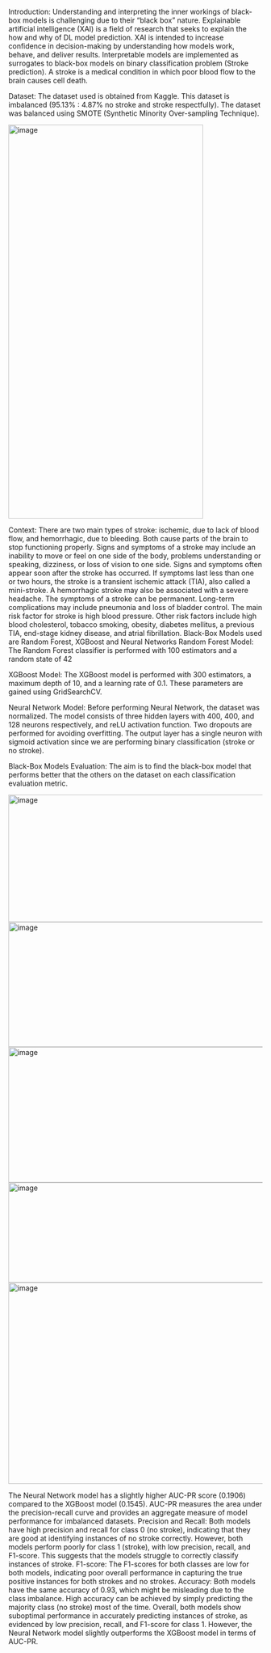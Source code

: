 Introduction: Understanding and interpreting the inner workings of black-box models is challenging due to their “black box” nature. Explainable artificial intelligence (XAI) is a field of research that seeks to explain the how and why of DL model prediction. XAI is intended to increase confidence in decision-making by understanding how models work, behave, and deliver results. Interpretable models are implemented as surrogates to black-box models on binary classification problem (Stroke prediction).
A stroke is a medical condition in which poor blood flow to the brain causes cell death.

Dataset:
The dataset used is obtained from Kaggle.
This dataset is imbalanced (95.13% : 4.87% no stroke and stroke respectfully). The dataset was balanced using SMOTE (Synthetic Minority Over-sampling Technique).

<img width="386" height="779" alt="image" src="https://github.com/user-attachments/assets/8b55f1cb-ed99-4f9f-a837-10e286111fc8" />



Context:
There are two main types of stroke: ischemic, due to lack of blood flow, and hemorrhagic, due to bleeding. Both cause parts of the brain to stop functioning properly.
Signs and symptoms of a stroke may include an inability to move or feel on one side of the body, problems understanding or speaking, dizziness, or loss of vision to one side. Signs and symptoms often appear soon after the stroke has occurred.
If symptoms last less than one or two hours, the stroke is a transient ischemic attack (TIA), also called a mini-stroke. A hemorrhagic stroke may also be associated with a severe headache. The symptoms of a stroke can be permanent. Long-term complications may include pneumonia and loss of bladder control.
The main risk factor for stroke is high blood pressure. Other risk factors include high blood cholesterol, tobacco smoking, obesity, diabetes mellitus, a previous TIA, end-stage kidney disease, and atrial fibrillation.
Black-Box Models used are Random Forest, XGBoost and Neural Networks
Random Forest Model:
The Random Forest classifier is performed with 100 estimators and a random state of 42

XGBoost Model:
The XGBoost model is performed with 300 estimators, a maximum depth of 10, and a learning rate of 0.1. These parameters are gained using GridSearchCV.

Neural Network Model:
Before performing Neural Network, the dataset was normalized. The model consists of three hidden layers with 400, 400, and 128 neurons respectively, and reLU activation function. Two dropouts are performed for avoiding overfitting. The output layer has a single neuron with sigmoid activation since we are performing binary classification (stroke or no stroke).

Black-Box Models Evaluation:
The aim is to find the black-box model that performs better that the others on the dataset on each classification evaluation metric.


<img width="657" height="252" alt="image" src="https://github.com/user-attachments/assets/6b94874b-9cfa-4348-9563-257f36d5ab7a" />
<img width="716" height="247" alt="image" src="https://github.com/user-attachments/assets/f841196c-8793-41ec-807b-1259fb496692" />
<img width="699" height="268" alt="image" src="https://github.com/user-attachments/assets/a8baabd3-22c5-4078-81a2-5575e52d5821" />
<img width="777" height="198" alt="image" src="https://github.com/user-attachments/assets/da7f82c2-6ad0-41fd-9e90-aa870226684b" />
<img width="749" height="398" alt="image" src="https://github.com/user-attachments/assets/2724d06f-1cc1-41e9-99a7-836c72ae8665" />


The Neural Network model has a slightly higher AUC-PR score (0.1906) compared to the XGBoost model (0.1545). AUC-PR measures the area under the precision-recall curve and provides an aggregate measure of model performance for imbalanced datasets.
Precision and Recall: Both models have high precision and recall for class 0 (no stroke), indicating that they are good at identifying instances of no stroke correctly. However, both models perform poorly for class 1 (stroke), with low precision, recall, and F1-score. This suggests that the models struggle to correctly classify instances of stroke.
F1-score: The F1-scores for both classes are low for both models, indicating poor overall performance in capturing the true positive instances for both strokes and no strokes.
Accuracy: Both models have the same accuracy of 0.93, which might be misleading due to the class imbalance. High accuracy can be achieved by simply predicting the majority class (no stroke) most of the time.
Overall, both models show suboptimal performance in accurately predicting instances of stroke, as evidenced by low precision, recall, and F1-score for class 1. However, the Neural Network model slightly outperforms the XGBoost model in terms of AUC-PR.
